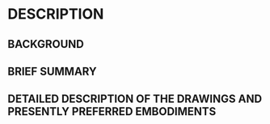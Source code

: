 # DESCRIPTION

## BACKGROUND

## BRIEF SUMMARY

## DETAILED DESCRIPTION OF THE DRAWINGS AND PRESENTLY PREFERRED EMBODIMENTS

